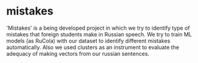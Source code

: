 # mistakes
'Mistakes' is a being developed project in which we try to identify type of mistakes that foreign students make in Russian speech. We try to train ML models (as RuCola) with our dataset to identify different mistakes automatically. Also we used clusters as an instrument to evaluate the adequacy of making vectors from our russian sentences. 
